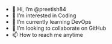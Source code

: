 - 👋 Hi, I’m @preetish84
- 👀 I’m interested in Coding
- 🌱 I’m currently learning DevOps
- 💞️ I’m looking to collaborate on GitHub
- 📫 How to reach me anytime

<!---
preetish84/preetish84 is a ✨ special ✨ repository because its `README.md` (this file) appears on your GitHub profile.
You can click the Preview link to take a look at your changes.
--->
